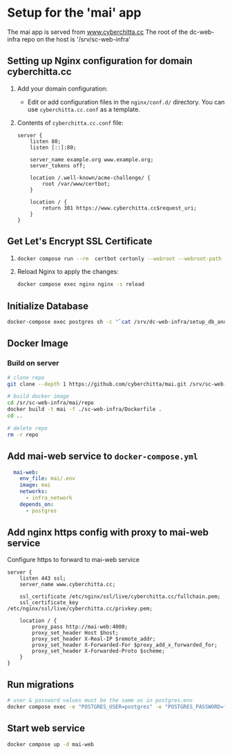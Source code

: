 # Setup for the 'mai' app

The mai app is served from www.cyberchitta.cc
The root of the dc-web-infra repo on the host is '/srv/sc-web-infra'

## Setting up Nginx configuration for domain cyberchitta.cc

1. Add your domain configuration:

   - Edit or add configuration files in the `nginx/conf.d/` directory. You can use `cyberchitta.cc.conf` as a template.

2. Contents of `cyberchitta.cc.conf` file:

   ```nginx
   server {
       listen 80;
       listen [::]:80;

       server_name example.org www.example.org;
       server_tokens off;

       location /.well-known/acme-challenge/ {
           root /var/www/certbot;
       }

       location / {
           return 301 https://www.cyberchitta.cc$request_uri;
       }
   }
   ```

## Get Let's Encrypt SSL Certificate

1. ```sh
   docker compose run --rm  certbot certonly --webroot --webroot-path /var/www/certbot/ -d cyberchitta.cc
   ```

2. Reload Nginx to apply the changes:
   ```sh
   docker compose exec nginx nginx -s reload
   ```
## Initialize Database

```sh
docker-compose exec postgres sh -c "`cat /srv/dc-web-infra/setup_db_and_roles.sh` arg1 arg2"
```

## Docker Image

### Build on server

```sh
# clone repo
git clone --depth 1 https://github.com/cyberchitta/mai.git /srv/sc-web-infra/mai/repo

# build docker image
cd /sr/sc-web-infra/mai/repo
docker build -t mai -f ./sc-web-infra/Dockerfile .
cd ..

# delete repo
rm -r repo
```

## Add mai-web service to `docker-compose.yml`

```yaml
  mai-web:
    env_file: mai/.env
    image: mai
    networks:
      - infra_network
    depends_on:
      - postgres
```

## Add nginx https config with proxy to mai-web service

Configure https to forward to mai-web service

```nginx
server {
    listen 443 ssl;
    server_name www.cyberchitta.cc;

    ssl_certificate /etc/nginx/ssl/live/cyberchitta.cc/fullchain.pem;
    ssl_certificate_key /etc/nginx/ssl/live/cyberchitta.cc/privkey.pem;

    location / {
        proxy_pass http://mai-web:4000;
        proxy_set_header Host $host;
        proxy_set_header X-Real-IP $remote_addr;
        proxy_set_header X-Forwarded-For $proxy_add_x_forwarded_for;
        proxy_set_header X-Forwarded-Proto $scheme;
    }
}
```

## Run migrations

```sh
# user & password values must be the same as in postgres.env
docker compose exec -e "POSTGRES_USER=postgres" -e "POSTGRES_PASSWORD=foo" mai-web sh -c "`cat /srv/dc-web-infra/mai/run_migrations.sh`"
```

## Start web service

```sh
docker compose up -d mai-web
```
